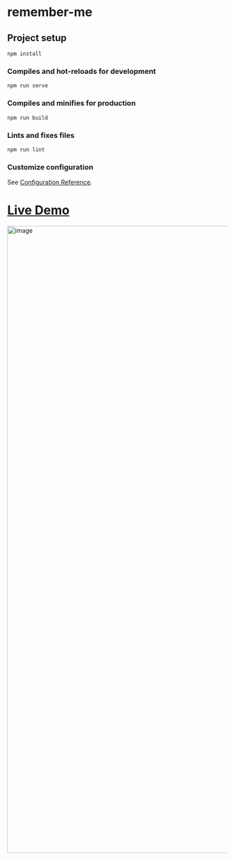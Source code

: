 # remember-me

## Project setup
```
npm install
```

### Compiles and hot-reloads for development
```
npm run serve
```

### Compiles and minifies for production
```
npm run build
```

### Lints and fixes files
```
npm run lint
```

### Customize configuration
See [Configuration Reference](https://cli.vuejs.org/config/).

# [Live Demo](https://delicate-syrniki-b9f5f9.netlify.app)

<img width="1440" alt="image" src="https://user-images.githubusercontent.com/79694559/229204543-93d4281c-14c8-43c4-9f0f-fcade59ad237.png">
